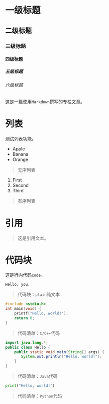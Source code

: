 # 一级标题

## 二级标题

### 三级标题

#### 四级标题

##### 五级标题

###### 六级标题

这是一篇使用`Markdown`撰写的专栏文章。

# 列表

测试列表功能。

- Apple
- Banana
- Orange

> 无序列表

1. First
2. Second
3. Third

> 有序列表

# 引用

> 这是引用文本。

# 代码块

这是行内代码`code`。

```plain
Hello, you.
```
> 代码块：`plain`纯文本

```c
#include <stdio.h>
int main(void) {
    printf("Hello, world!");
    return 0;
}
```
> 代码清单：`C/C++`代码

```java
import java.lang.*;
public class Hello {
    public static void main(String[] args) {
       System.out.println("Hello, world!");
    }
}
```
> 代码清单：`Java`代码

```python
print("Hello, world!")
```
> 代码清单：`Python`代码


